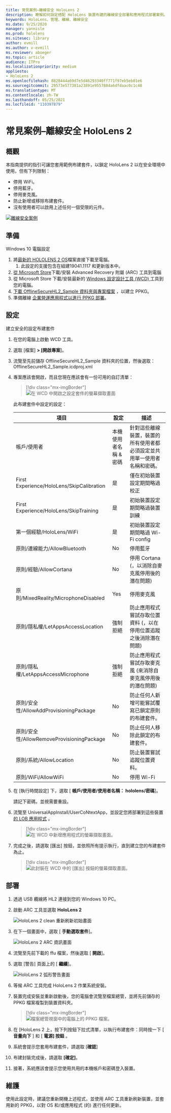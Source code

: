 ```yaml
---
title: 常見案例–離線安全 HoloLens 2
description: 瞭解如何設定搭配 HoloLens 裝置布建的離線安全部署和應用程式部署案例。
keywords: HoloLens、管理、離線、離線安全
ms.date: 9/25/2020
manager: yannisle
ms.prod: hololens
ms.sitesec: library
author: evmill
ms.author: v-evmill
ms.reviewer: aboeger
ms.topic: article
audience: ITPro
ms.localizationpriority: medium
appliesto:
- HoloLens 2
ms.openlocfilehash: 8828444a69d7e5d46293340ff771f97eb5eb01e6
ms.sourcegitcommit: 29573e577381a23891e9557884a6dfdaac0c1c48
ms.translationtype: MT
ms.contentlocale: zh-TW
ms.lasthandoff: 05/25/2021
ms.locfileid: "110397879"
---
```

# <a name="common-scenarios--offline-secure-hololens-2"></a>常見案例–離線安全 HoloLens 2

## <a name="overview"></a>概觀

本指南提供的指引可讓您套用範例布建套件，以鎖定 HoloLens 2 以在安全環境中使用，但有下列限制：

-   停用 WiFi。
-   停用藍牙。
-   停用麥克風。
-   防止新增或移除布建套件。
-   沒有使用者可以啟用上述任何一個受限的元件。

[![離線安全案例 ](./images/deployment-guides-revised-scenario-c-01.png)](./images/deployment-guides-revised-scenario-c-01.png#lightbox)

## <a name="prepare"></a>準備

Windows 10 電腦設定
1. 將[最新的 HOLOLENS 2 OS](https://aka.ms/hololens2download)檔案直接下載至電腦。 
   1. 此設定的支援包含在組建19041.1117 和更新版本中。
1. [從 Microsoft Store](https://www.microsoft.com/store/productId/9P74Z35SFRS8)下載/安裝 Advanced Recovery 附屬 (ARC) 工具到電腦
1. 從 Microsoft Store 下載/安裝最新的 [Windows 設定設計工具 (WCD) ](https://www.microsoft.com/p/windows-configuration-designer/9nblggh4tx22?activetab=pivot:overviewtab) 工具到您的電腦。
1. [下載 OfflineSecureHL2_Sample 資料夾與專案檔案](https://aka.ms/HoloLensDocs-SecureOfflineSample) ，以建立 PPKG。
1. 準備離線 [企業營運應用程式以進行 PPKG 部署](app-deploy-provisioning-package.md)。 


## <a name="configure"></a>設定

建立安全的設定布建套件

1. 在您的電腦上啟動 WCD 工具。
1. 選取 [檔案] **> [開啟專案**]。
  1. 流覽至先前儲存 OfflineSecureHL2_Sample 資料夾的位置，然後選取： OfflineSecureHL2_Sample.icdproj.xml
1. 專案應該會開啟，而且您現在應該會有一份可用的自訂清單：

   > [!div class="mx-imgBorder"]
   > ![在 WCD 中開啟之設定套件的螢幕擷取畫面](images/offline-secure-sample-wcd.png)

   此布建套件中設定的設定：
   
   |     項目                                                |     設定                       |     描述                                                                                                                    |
   |---------------------------------------------------------|-----------------------------------|------------------------------------------------------------------------------------------------------------------------------------|
   |     帳戶/使用者                                    |     本機使用者名稱 & 密碼    |     針對這些離線裝置，裝置的所有使用者都必須設定並共用單一使用者名稱和密碼。          |
   |     First Experience/HoloLens/SkipCalibration       |     是                          |     僅在初始裝置設定期間略過校正                                                                             |
   |     First Experience/HoloLens/SkipTraining          |     是                          |     初始裝置設定期間略過裝置訓練                                                                              |
   |     第一個經驗/HoloLens/WiFi                  |     是                          |     初始裝置設定期間略過 Wi-Fi config                                                                                 |
   |     原則/連線能力/AllowBluetooth                |     No                            |     停用藍牙                                                                                                             |
   |     原則/經驗/AllowCortana                    |     No                            |     停用 Cortana (，以消除自麥克風停用後的潛在問題)                                           |
   |     原則/MixedReality/MicrophoneDisabled            |     Yes                           |     停用麥克風                                                                                                            |
   |     原則/隱私權/LetAppsAccessLocation              |     強制拒絕                    |     防止應用程式嘗試存取位置資料 (，以在停用位置追蹤之後消除潛在問題)     |
   |     原則/隱私權/LetAppsAccessMicrophone            |     強制拒絕                    |     防止應用程式嘗試存取麥克風 (來消除自麥克風停用後的潛在問題)            |
   |     原則/安全性/AllowAddProvisioningPackage       |     No                            |     防止任何人新增可能嘗試覆寫已鎖定原則的布建套件。                         |
   |     原則/安全性/AllowRemoveProvisioningPackage    |     No                            |     防止任何人移除此鎖定的布建套件。                                                           |
   |     原則/系統/AllowLocation                       |     No                            |     防止裝置嘗試追蹤位置資料。                                                                        |
   |     原則/WiFi/AllowWiFi                             |     No                            |     停用 Wi-Fi                                                                                                                 |

1. 在 [執行時間設定] 下，選取 [ **帳戶/使用者/使用者名稱： hololens/密碼**]。

   請記下密碼，並視需要重設。

1. 流覽至 UniversalAppInstall/UserCoNtextApp，並設定您將部署到這些裝置 [的 LOB 應用程式](app-deploy-provisioning-package.md) 。

   > [!div class="mx-imgBorder"]
   > ![在 WCD 中新增應用程式的螢幕擷取畫面。](images/offline-secure-sample-wcd-usercontextapp2.png)

1. 完成之後，請選取 [匯出] 按鈕，並依照所有提示執行，直到建立您的布建套件為止。

   > [!div class="mx-imgBorder"]
   > ![此封裝在 WCD 中的 [匯出] 按鈕的螢幕擷取畫面。](images/offline-secure-sample-wcd-export.png)

## <a name="deploy"></a>部署

1. 透過 USB 纜線將 HL2 連接到您的 Windows 10 PC。
1. 啟動 ARC 工具並選取 **HoloLens 2**

   ![HoloLens 2 clean 重新刷新初始畫面](images/ARC2.png)

1. 在下一個畫面中，選取 [ **手動選取套件**]。

   ![HoloLens 2 ARC 資訊畫面](images/arc_device_info.png)

1. 流覽至先前下載的 ffu 檔案，然後選取 [ **開啟**]。
1. 選取 [警告] 頁面上的 [ **繼續**]。

   ![HoloLens 2 弧形警告畫面](images/arc_warning.png)

1. 等候 ARC 工具完成 HoloLens 2 作業系統安裝。
1. 裝置完成安裝並重新啟動後，您的電腦會流覽至檔案總管，並將先前儲存的 PPKG 檔案複製到裝置資料夾。

   > [!div class="mx-imgBorder"]
   > ![檔案總管視窗中的電腦上的 PPKG 檔案。](images/offline-secure-file-explorer.png)

1. 在 [HoloLens 2 上，按下列按鈕下拉式清單，以執行布建套件：同時按一下 [ **音量向下** ] 和 [ **電源] 按鈕** 。
1. 系統會提示您套用布建套件，請選取 [**確認**]
1. 布建封裝完成後，請選取 **[確定]**。
1. 接著，系統應該會提示您使用共用的本機帳戶和密碼登入裝置。

## <a name="maintain"></a>維護

使用此設定時，建議您重新開機上述程式，並使用 ARC 工具重新刷新裝置，並套用新的 PPKG，以對 OS 和/或應用程式 (的) 進行任何更新。
